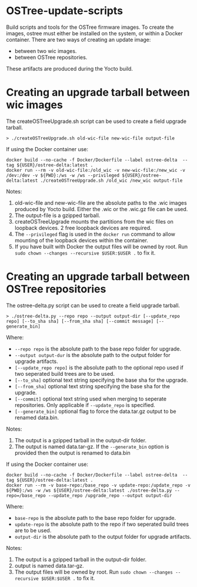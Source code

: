 # OSTree-update-scripts
Build scripts and tools for the OSTree firmware images.
To create the images, ostree must either be installed on the system, or within a Docker container.
There are two ways of creating an update image:
   - between two wic images.
   - between OSTree repositories.

These artifacts are produced during the Yocto build.

# Creating an upgrade tarball between wic images

The createOSTreeUpgrade.sh script can be used to create a field upgrade tarball.

```
> ./createOSTreeUpgrade.sh old-wic-file new-wic-file output-file
```

If using the Docker container use:

```
docker build --no-cache -f Docker/Dockerfile --label ostree-delta  --tag ${USER}/ostree-delta:latest .
docker run --rm -v old-wic-file:/old_wic -v new-wic-file:/new_wic -v /dev:/dev -v ${PWD}:/ws -w /ws --privileged ${USER}/ostree-delta:latest ./createOSTreeUpgrade.sh /old_wic /new_wic output-file
```

Notes:
  1. old-wic-file and new-wic-file are the absolute paths to the .wic images produced by Yocto build. Either the .wic or the .wic.gz file can be used.
  1. The output-file is a gzipped tarball.
  1. createOSTreeUpgrade mounts the partitions from the wic files on loopback devices. 2 free loopback devices are required.
  1. The ```--privileged``` flag is used in the ```docker run``` command to allow mounting of the loopback devices within the container.
  1. If you have built with Docker the output files will be owned by root.  Run ```sudo chown --changes --recursive $USER:$USER .``` to fix it.

# Creating an upgrade tarball between OSTree repositories

The ostree-delta.py script can be used to create a field upgrade tarball.

```
> ./ostree-delta.py --repo repo --output output-dir [--update_repo repo] [--to_sha sha] [--from_sha sha] [--commit message] [--generate_bin]
```

   Where:

   - `--repo repo` is the absolute path to the base repo folder for upgrade.
   - `--output output-dur` is the absolute path to the output folder for upgrade artifacts.
   - `[--update_repo repo]`  is the absolute path to the optional repo used if two seperated build trees are to be used.
   - `[--to_sha]` optional text string specifying the base sha for the upgrade.
   - `[--from_sha]` optional text string specifying the base sha for the upgrade.
   - `[--commit]` optional text string used when merging to seperate repositories. Only applicable if ```--update_repo``` is specified.
   - `[--generate_bin]` optional flag to force the data.tar.gz output to be renamed data.bin.

Notes:
  1. The output is a gzipped tarball in the output-dir folder.
  1. The output is named data.tar-gz. If the `--generate_bin` option is provided then the output is renamed to data.bin

If using the Docker container use:

```
docker build --no-cache -f Docker/Dockerfile --label ostree-delta  --tag ${USER}/ostree-delta:latest .
docker run --rm -v base-repo:/base_repo -v update-repo:/update_repo -v ${PWD}:/ws -w /ws ${USER}/ostree-delta:latest ./ostree-delta.py --repo=/base_repo --update_repo /upgrade_repo --output output-dir
```

   Where:

   - `base-repo`  is the absolute path to the base repo folder for upgrade.
   - `update-repo` is the absolute path to the repo if two seperated build trees are to be used.
   - `output-dir` is the absolute path to the output folder for upgrade artifacts.

Notes:
  1. The output is a gzipped tarball in the output-dir folder.
  1. output is named data.tar-gz.
  1. The output files will be owned by root.  Run ```sudo chown --changes --recursive $USER:$USER .``` to fix it.

